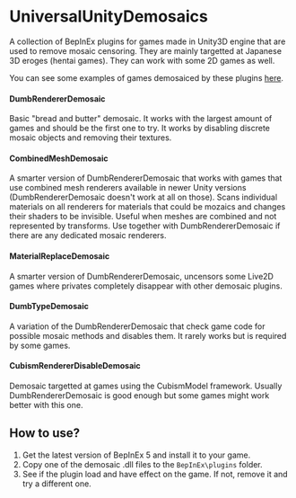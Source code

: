 # UniversalUnityDemosaics
A collection of BepInEx plugins for games made in Unity3D engine that are used to remove mosaic censoring. They are mainly targetted at Japanese 3D eroges (hentai games). They can work with some 2D games as well.

You can see some examples of games demosaiced by these plugins [here](https://www.patreon.com/ManlyMarco?filters[tag]=Modpack).

#### DumbRendererDemosaic
Basic "bread and butter" demosaic. It works with the largest amount of games and should be the first one to try. It works by disabling discrete mosaic objects and removing their textures.
#### CombinedMeshDemosaic
A smarter version of DumbRendererDemosaic that works with games that use combined mesh renderers available in newer Unity versions (DumbRendererDemosaic doesn't work at all on those). Scans individual materials on all renderers for materials that could be mozaics and changes their shaders to be invisible. Useful when meshes are combined and not represented by transforms. Use together with DumbRendererDemosaic if there are any dedicated mosaic renderers.
#### MaterialReplaceDemosaic
A smarter version of DumbRendererDemosaic, uncensors some Live2D games where privates completely disappear with other demosaic plugins.
#### DumbTypeDemosaic
A variation of the DumbRendererDemosaic that check game code for possible mosaic methods and disables them. It rarely works but is required by some games.
#### CubismRendererDisableDemosaic
Demosaic targetted at games using the CubismModel framework. Usually DumbRendererDemosaic is good enough but some games might work better with this one.

## How to use?
1. Get the latest version of BepInEx 5 and install it to your game.
2. Copy one of the demosaic .dll files to the `BepInEx\plugins` folder.
3. See if the plugin load and have effect on the game. If not, remove it and try a different one.
